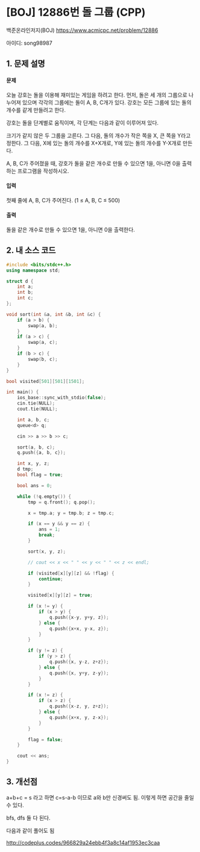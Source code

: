 # [BOJ] 12886번 돌 그룹 (CPP)


백준온라인저지(BOJ) https://www.acmicpc.net/problem/12886


아이디: song98987


## 1. 문제 설명

#### 문제
오늘 강호는 돌을 이용해 재미있는 게임을 하려고 한다. 먼저, 돌은 세 개의 그룹으로 나누어져 있으며 각각의 그룹에는 돌이 A, B, C개가 있다. 강호는 모든 그룹에 있는 돌의 개수를 같게 만들려고 한다.

강호는 돌을 단계별로 움직이며, 각 단계는 다음과 같이 이루어져 있다.

크기가 같지 않은 두 그룹을 고른다. 그 다음, 돌의 개수가 작은 쪽을 X, 큰 쪽을 Y라고 정한다. 그 다음, X에 있는 돌의 개수를 X+X개로, Y에 있는 돌의 개수를 Y-X개로 만든다.

A, B, C가 주어졌을 때, 강호가 돌을 같은 개수로 만들 수 있으면 1을, 아니면 0을 출력하는 프로그램을 작성하시오.

#### 입력
첫째 줄에 A, B, C가 주어진다. (1 ≤ A, B, C ≤ 500)

#### 출력
돌을 같은 개수로 만들 수 있으면 1을, 아니면 0을 출력한다.

## 2. 내 소스 코드

```c++
#include <bits/stdc++.h>
using namespace std;

struct d {
    int a;
    int b;
    int c;
};

void sort(int &a, int &b, int &c) {
    if (a > b) {
        swap(a, b);
    }
    if (a > c) {
        swap(a, c);
    }
    if (b > c) {
        swap(b, c);
    }
}

bool visited[501][501][1501];

int main() {
    ios_base::sync_with_stdio(false);
    cin.tie(NULL);
    cout.tie(NULL);

    int a, b, c;
    queue<d> q;

    cin >> a >> b >> c;

    sort(a, b, c);
    q.push({a, b, c});

    int x, y, z;
    d tmp;
    bool flag = true;

    bool ans = 0;

    while (!q.empty()) {
        tmp = q.front(); q.pop();

        x = tmp.a; y = tmp.b; z = tmp.c;

        if (x == y && y == z) {
            ans = 1;
            break;
        }

        sort(x, y, z);

        // cout << x << " " << y << " " << z << endl;

        if (visited[x][y][z] && !flag) {
            continue;
        }

        visited[x][y][z] = true;

        if (x != y) {
            if (x > y) {
                q.push({x-y, y+y, z});
            } else {
                q.push({x+x, y-x, z});
            }
        }

        if (y != z) {
            if (y > z) {
                q.push({x, y-z, z+z});
            } else {
                q.push({x, y+y, z-y});
            }
        }

        if (x != z) {
            if (x > z) {
                q.push({x-z, y, z+z});
            } else {
                q.push({x+x, y, z-x});
            }
        }

        flag = false;
    }

    cout << ans;
}
```

## 3. 개선점

a+b+c = s 라고 하면 c=s-a-b 이므로 a와 b만 신경써도 됨. 이렇게 하면 공간을 줄일 수 있다.

bfs, dfs 둘 다 된다.

다음과 같이 풀어도 됨

http://codeplus.codes/966829a24ebb4f3a8c14af1953ec3caa